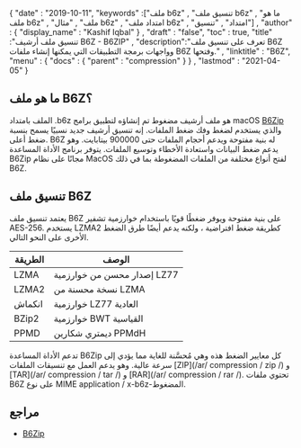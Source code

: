 {
  "date" : "2019-10-11",
  "keywords" :["ملف b6z" , "تنسيق ملف b6z" , "ما هو ملف b6z" , "ملف" , "مثال b6z" , "امتداد ملف b6z" , "امتداد" , "تنسيق"] ,
  "author" : {
    "display_name" : "Kashif Iqbal"
} ,
  "draft" : "false",
  "toc" : true,
  "title" :"تنسيق ملف أرشيف B6Z - B6ZIP" ,
  "description":"تعرف على تنسيق ملف B6Z وواجهات برمجة التطبيقات التي يمكنها إنشاء ملفات B6Z وفتحها." ,
  "linktitle" : "B6Z",
  "menu" : {
    "docs" : {
      "parent" : "compression"
}
} ,
  "lastmod" : "2021-04-05"
}

## ما هو ملف B6Z؟

الملف بامتداد .b6z هو ملف أرشيف مضغوط تم إنشاؤه لتطبيق برامج macOS [B6Zip](http://b6zip.com) والذي يستخدم لضغط وفك ضغط الملفات. إنه تنسيق أرشيف جديد نسبيًا يسمح بنسبة ضغط أعلى. B6Z له بنية مفتوحة ويدعم أحجام الملفات حتى 900000 بيتابايت. وهو يدعم ضغط البيانات واستعادة الأخطاء وتوسيع الملفات. يتوفر برنامج الأداة المساعدة B6Zip مجانًا على نظام MacOS لفتح أنواع مختلفة من الملفات المضغوطة بما في ذلك B6Z.

## تنسيق ملف B6Z

يعتمد تنسيق ملف B6Z على بنية مفتوحة ويوفر ضغطًا قويًا باستخدام خوارزمية تشفير AES-256. يستخدم LZMA2 كطريقة ضغط افتراضية ، ولكنه يدعم أيضًا طرق الضغط الأخرى على النحو التالي.

| الطريقة | الوصف |
---|---|
| LZMA | إصدار محسن من خوارزمية LZ77 |
| LZMA2 | نسخة محسنة من LZMA |
| انكماش | خوارزمية LZ77 العادية |
| BZip2 | خوارزمية BWT القياسية |
| PPMD | ديمتري شكارين PPMdH |

تدعم الأداة المساعدة B6Zip كل معايير الضغط هذه وهي مُحسَّنة للغاية مما يؤدي إلى سرعة عالية. وهو يدعم العمل مع تنسيقات الملفات [ZIP](/ar/ compression / zip /) و [TAR](/ar/ compression / tar /) و [RAR](/ar/ compression / rar /). تحتوي ملفات B6Z على نوع MIME application / x-b6z-المضغوط.

## مراجع

* [B6Zip](http://b6zip.com)

